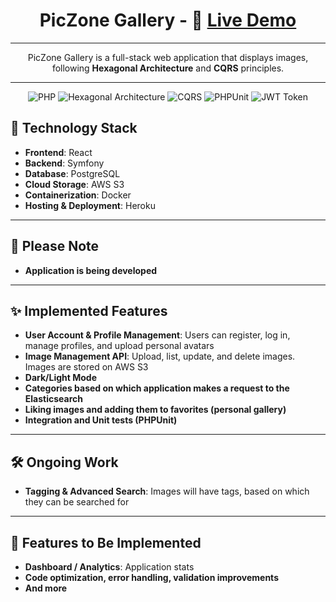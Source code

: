 <div align="center">

# PicZone Gallery -  🚀 [**Live Demo**](https://piczone-frontend-1ae9d9713646.herokuapp.com/)

---

<div align="center">

PicZone Gallery is a full-stack web application that displays images, following **Hexagonal Architecture** and **CQRS** principles.
</div>

---


![PHP](https://img.shields.io/badge/Language-PHP-777bb4?style=flat-square)
![Hexagonal Architecture](https://img.shields.io/badge/Architecture-Hexagonal-blue?style=flat-square)
![CQRS](https://img.shields.io/badge/Pattern-CQRS-green?style=flat-square)
![PHPUnit](https://img.shields.io/badge/Testing-PHPUnit-blue?style=flat-square)
![JWT Token](https://img.shields.io/badge/Auth-JWT-green?style=flat-square)

</div>



## 🔧 Technology Stack

- **Frontend**: React
- **Backend**: Symfony
- **Database**: PostgreSQL
- **Cloud Storage**: AWS S3
- **Containerization**: Docker
- **Hosting & Deployment**: Heroku 

---

## 🚧 Please Note

- **Application is being developed**

---

## ✨ Implemented Features

- **User Account & Profile Management**: Users can register, log in, manage profiles, and upload personal avatars
- **Image Management API**: Upload, list, update, and delete images. Images are stored on AWS S3
- **Dark/Light Mode**
- **Categories based on which application makes a request to the Elasticsearch**
- **Liking images and adding them to favorites (personal gallery)**
- **Integration and Unit tests (PHPUnit)**

---

## 🛠️ Ongoing Work
- **Tagging & Advanced Search**: Images will have tags, based on which they can be searched for

---

## 🚀 Features to Be Implemented

- **Dashboard / Analytics**: Application stats
- **Code optimization, error handling, validation improvements**
- **And more**
